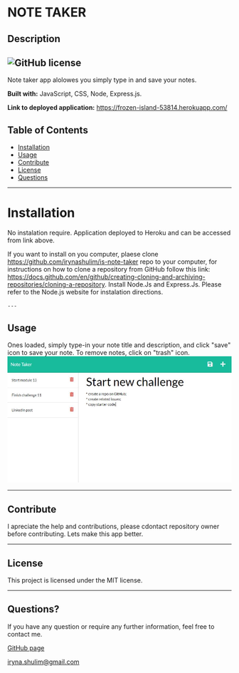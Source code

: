 # NOTE TAKER
##  Description
 ![GitHub license](https://img.shields.io/badge/license-MIT-blue.svg)
 ---
 Note taker app alolowes you simply type in and save your notes.
 
 **Built with:**
    JavaScript, CSS, Node, Express.js.
    
 **Link to deployed application:** https://frozen-island-53814.herokuapp.com/
 
  ## Table of Contents
  * [Installation](#installation)
  * [Usage](#usage)
  * [Contribute](#contribute)
  * [License](#license)
  * [Questions](#questions)
  ---
   # Installation
   No instalation require. Application deployed to Heroku and can be accessed from link above.
   
   If you want to install on you computer, plaese clone https://github.com/irynashulim/is-note-taker repo to your computer, for instructions on how to clone a repository from GitHub follow this link: https://docs.github.com/en/github/creating-cloning-and-archiving-repositories/cloning-a-repository. Install Node.Js and Express.Js.  Please refer to the Node.js website for instalation directions.
   
    ---
  ## Usage
  Ones loaded, simply type-in your note title and description, and click "save" icon to save your note. To remove notes, click on "trash" icon.
  ![screenshot of note-taker website](/assets/screenshot.JPG)
  
   ---
  ## Contribute
  I apreciate the help and contributions, please cdontact repository owner before contributing. Lets make this app better.
 
  ---
   ## License
This project is licensed under the MIT license.

---
 
## Questions?
  If you have any question or require any further information, feel free to contact me. 
  
  [GitHub page](https://github.com/irynashulim)

iryna.shulim@gmail.com

   
